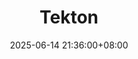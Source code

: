---
title: "Tekton"
description: Tekton is a cloud-native solution for building CI/CD systems. It consists of Tekton Pipelines, which provides the building blocks, and of supporting components, such as Tekton CLI and Tekton Catalog, that make Tekton a complete ecosystem. Tekton is part of the CD Foundation, a Linux Foundation project. For more information, see the Overview of Tekton.
date: 2025-06-14 21:36:00+08:00
categories: 
- CloudNative
tags:
- Cloud Native
- CICD
comments: true
---